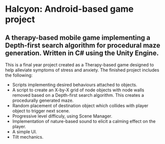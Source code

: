 # Halcyon: Android-based game project
## A therapy-based mobile game implementing a Depth-first search algorithm for procedural maze generation. Written in C# using the Unity Engine. 

This is a final year project created as a Therapy-based game designed to help alleviate symptoms of stress and anxiety.
The finished project includes the following:
* Scripts implementing desired behaviours attached to objects.
* A script to create an X-by-X grid of node objects with node walls removed based on a Depth-first search algorithm. This creates a procedurally generated maze.
* Random placement of destination object which collides with player object to trigger next scene.
* Progressive level difficuly, using Scene Manager.
* Implementation of nature-based sound to elicit a calming effect on the player.
* A simple UI.
* Tilt mechanics.
